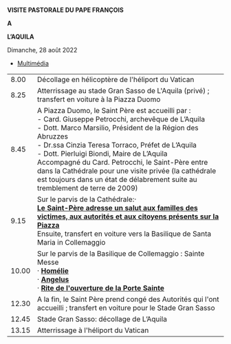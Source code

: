 **VISITE PASTORALE DU PAPE FRANÇOIS**

**A**

**L’AQUILA**

Dimanche, 28 août 2022

- [Multimédia](https://www.vatican.va/content/francesco/fr/events/event.dir.html/content/vaticanevents/fr/2022/8/28/visitapastorale-laquila.html)

|     |     |
| --- | --- |
| 8.00 | Décollage en hélicoptère de l'héliport du Vatican |
| 8.25 | Atterrissage au stade Gran Sasso de L'Aquila (privé) ; transfert en voiture à la Piazza Duomo |
| 8.45 | A Piazza Duomo, le Saint Père est accueilli par :<br>\- Card. Giuseppe Petrocchi, archevêque de L’Aquila<br>\- Dott. Marco Marsilio, Président de la Région des Abruzzes<br>\- Dr.ssa Cinzia Teresa Torraco, Préfet de L’Aquila<br>\- Dott. Pierluigi Biondi, Maire de L’Aquila<br>Accompagné du Card. Petrocchi, le Saint-Père entre dans la Cathédrale pour une visite privée (la cathédrale est toujours dans un état de délabrement suite au tremblement de terre de 2009) |
| 9.15 | Sur le parvis de la Cathédrale:·<br>**[Le Saint-Père adresse un salut aux familles des victimes, aux autorités et aux citoyens présents sur la Piazza](https://www.vatican.va/content/francesco/fr/events/event.dir.html/content/vaticanevents/fr/2022/8/28/autorita-cittadini-laquila.html)**<br>Ensuite, transfert en voiture vers la Basilique de Santa Maria in Collemaggio |
| 10.00 | Sur le parvis de la Basilique de Collemaggio : Sainte Messe<br>· **[Homélie](https://www.vatican.va/content/francesco/fr/events/event.dir.html/content/vaticanevents/fr/2022/8/28/messa-laquila.html)**<br>· **[Angelus](https://www.vatican.va/content/francesco/fr/events/event.dir.html/content/vaticanevents/fr/2022/8/28/angelus.html)**<br>· **[Rite de l'ouverture de la Porte Sainte](https://www.vatican.va/content/francesco/fr/events/event.dir.html/content/vaticanevents/fr/2022/8/28/angelus.html)** |
| 12.30 | A la fin, le Saint Père prend congé des Autorités qui l'ont accueilli ; transfert en voiture pour le Stade Gran Sasso |
| 12.45 | Stade Gran Sasso: décollage de L’Aquila |
| 13.15 | Atterrissage à l'héliport du Vatican |